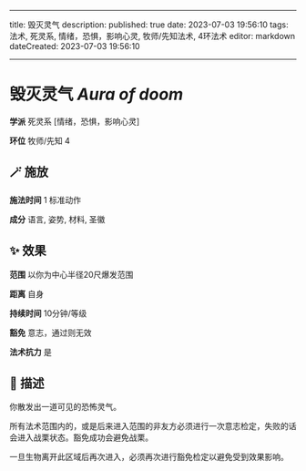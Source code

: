 
---
title: 毁灭灵气
description: 
published: true
date: 2023-07-03 19:56:10
tags: 法术, 死灵系, 情绪，恐惧，影响心灵, 牧师/先知法术, 4环法术
editor: markdown
dateCreated: 2023-07-03 19:56:10

---

# **毁灭灵气** *Aura of doom*

**学派** 死灵系 \[情绪，恐惧，影响心灵\] 

**环位** 牧师/先知 4

## 🪄 施放

**施法时间** 1 标准动作

**成分** 语言, 姿势, 材料, 圣徽

## ✨ 效果  

**范围** 以你为中心半径20尺爆发范围

**距离** 自身  

**持续时间** 10分钟/等级 

**豁免** 意志，通过则无效

**法术抗力** 是

## 📖 描述

你散发出一道可见的恐怖灵气。

所有法术范围内的，或是后来进入范围的非友方必须进行一次意志检定，失败的话会进入战栗状态。豁免成功会避免战栗。

一旦生物离开此区域后再次进入，必须再次进行豁免检定以避免受到效果影响。
    